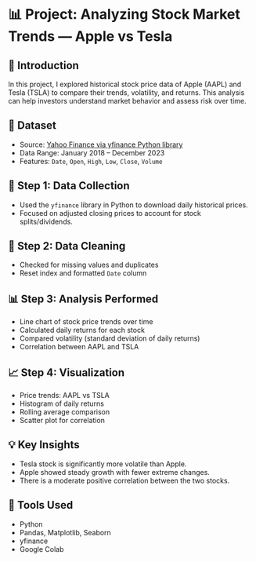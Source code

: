 # 📊 Project: Analyzing Stock Market Trends — Apple vs Tesla

## 👋 Introduction
In this project, I explored historical stock price data of Apple (AAPL) and Tesla (TSLA) to compare their trends, volatility, and returns. This analysis can help investors understand market behavior and assess risk over time.

## 📁 Dataset
- Source: [Yahoo Finance via yfinance Python library](https://pypi.org/project/yfinance/)
- Data Range: January 2018 – December 2023
- Features: `Date`, `Open`, `High`, `Low`, `Close`, `Volume`

## 🧹 Step 1: Data Collection
- Used the `yfinance` library in Python to download daily historical prices.
- Focused on adjusted closing prices to account for stock splits/dividends.

## 🧼 Step 2: Data Cleaning
- Checked for missing values and duplicates
- Reset index and formatted `Date` column

## 📊 Step 3: Analysis Performed
- Line chart of stock price trends over time
- Calculated daily returns for each stock
- Compared volatility (standard deviation of daily returns)
- Correlation between AAPL and TSLA

## 📈 Step 4: Visualization
- Price trends: AAPL vs TSLA
- Histogram of daily returns
- Rolling average comparison
- Scatter plot for correlation

## 💡 Key Insights
- Tesla stock is significantly more volatile than Apple.
- Apple showed steady growth with fewer extreme changes.
- There is a moderate positive correlation between the two stocks.

## 🧰 Tools Used
- Python
- Pandas, Matplotlib, Seaborn
- yfinance
- Google Colab
